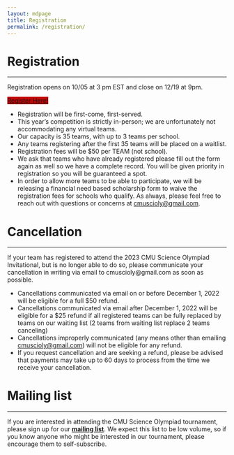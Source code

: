 ```yaml
---
layout: mdpage
title: Registration
permalink: /registration/
---
```


# Registration
<hr>

Registration opens on 10/05 at 3 pm EST and close on 12/19 at 9pm.


<div>
  <a class="btn btn-primary btn-lg btn-block" role="button" 
  href="https://forms.gle/FfpH5KorMods6Qdm7" style="background-color : #C40405;"
  target="_blank">Register Here!</a>
</div>

- Registration will be first-come, first-served.
- This year’s competition is strictly in-person; we are unfortunately not accommodating any virtual teams.
- Our capacity is 35 teams, with up to 3 teams per school.
- Any teams registering after the first 35 teams will be placed on a waitlist.
- Registration fees will be $50 per TEAM (not school).
- We ask that teams who have already registered please fill out the form again as well so we have a complete record. You will be given priority in registration so you will be guaranteed a spot.
- In order to allow more teams to be able to participate, we will be releasing a financial need based scholarship form to waive the registration fees for schools who qualify.
As always, please feel free to reach out with questions or concerns at cmuscioly@gmail.com.

# Cancellation
<hr>
If your team has registered to attend the 2023 CMU Science Olympiad Invitational, but is no longer able to do so, please communicate your cancellation in writing via email to cmuscioly@gmail.com as soon as possible.

- Cancellations communicated via email on or before December 1, 2022 will be eligible for a full $50 refund.
- Cancellations communicated via email after December 1, 2022 will be eligible for a $25 refund if all registered teams can be fully replaced by teams on our waiting list (2 teams from waiting list replace 2 teams canceling)
- Cancellations improperly communicated (any means other than emailing cmuscioly@gmail.com) will not be eligible for any refund.
- If you request cancellation and are seeking a refund, please be advised that  payments may take up to 60 days to process from the time we receive your cancellation.



# Mailing list

<hr>

If you are interested in attending the CMU Science Olympiad tournament, please
sign up for our [**mailing
list**](https://lists.andrew.cmu.edu/mailman/listinfo/cmuscioly-interest).  We
expect this list to be low volume, so if you know anyone who might be
interested in our tournament, please encourage them to self-subscribe.
